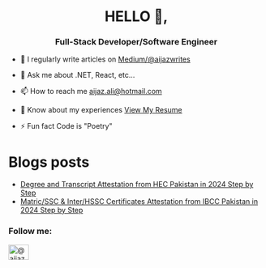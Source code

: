 <h1 align="center">HELLO 👋,</h1>
<h3 align="center">Full-Stack Developer/Software Engineer</h3>

- 📝 I regularly write articles on [Medium/@aijazwrites](https://medium.com/@aijazwrites/)

- 💬 Ask me about .NET, React, etc...

- 📫 How to reach me aijaz.ali@hotmail.com

- 📄 Know about my experiences [View My Resume](https://1drv.ms/b/s!Arnm4kPKwvJ3mmCMrsnI56gHyAne?e=8FNUIF)

- ⚡ Fun fact Code is "Poetry"

# Blogs posts
<!-- BLOG-POST-LIST:START -->
- [Degree and Transcript Attestation from HEC Pakistan in 2024 Step by Step](https://medium.com/@aijazwrites/degree-and-transcript-attestation-from-hec-pakistan-in-2024-step-by-step-fe42ffc7d654?source=rss-76e2edb5216a------2)
- [Matric/SSC &amp; Inter/HSSC Certificates Attestation from IBCC Pakistan in 2024 Step by Step](https://medium.com/@aijazwrites/matric-ssc-and-inter-hssc-certificates-attestation-from-ibcc-pakistan-in-2024-step-by-step-607278243c6d?source=rss-76e2edb5216a------2)
<!-- BLOG-POST-LIST:END -->

<h3 align="left">Follow me:</h3>
<p align="left">
<a href="https://medium.com/@aijazwrites/" target="blank">
  <img align="center" src="https://raw.githubusercontent.com/rahuldkjain/github-profile-readme-generator/master/src/images/icons/Social/medium.svg" alt="@aijaz.ali" height="30" width="40" />
</a>
</p>

